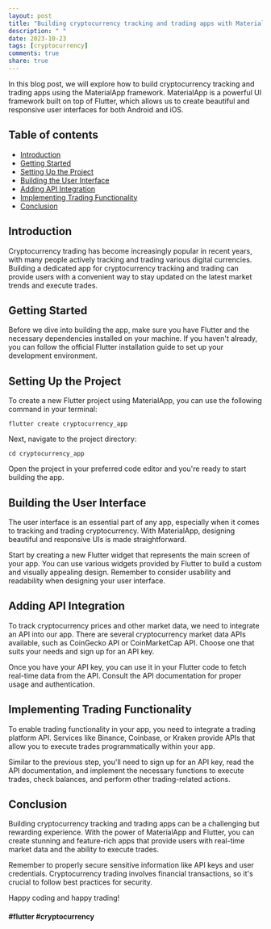 ```yaml
---
layout: post
title: "Building cryptocurrency tracking and trading apps with MaterialApp."
description: " "
date: 2023-10-23
tags: [cryptocurrency]
comments: true
share: true
---
```


In this blog post, we will explore how to build cryptocurrency tracking and trading apps using the MaterialApp framework. MaterialApp is a powerful UI framework built on top of Flutter, which allows us to create beautiful and responsive user interfaces for both Android and iOS.

## Table of contents
- [Introduction](#introduction)
- [Getting Started](#getting-started)
- [Setting Up the Project](#setting-up-the-project)
- [Building the User Interface](#building-the-user-interface)
- [Adding API Integration](#adding-api-integration)
- [Implementing Trading Functionality](#implementing-trading-functionality)
- [Conclusion](#conclusion)

## Introduction<a name="introduction"></a>
Cryptocurrency trading has become increasingly popular in recent years, with many people actively tracking and trading various digital currencies. Building a dedicated app for cryptocurrency tracking and trading can provide users with a convenient way to stay updated on the latest market trends and execute trades.

## Getting Started<a name="getting-started"></a>
Before we dive into building the app, make sure you have Flutter and the necessary dependencies installed on your machine. If you haven't already, you can follow the official Flutter installation guide to set up your development environment.

## Setting Up the Project<a name="setting-up-the-project"></a>
To create a new Flutter project using MaterialApp, you can use the following command in your terminal:

```flutter create cryptocurrency_app```

Next, navigate to the project directory:

```cd cryptocurrency_app```

Open the project in your preferred code editor and you're ready to start building the app.

## Building the User Interface<a name="building-the-user-interface"></a>
The user interface is an essential part of any app, especially when it comes to tracking and trading cryptocurrency. With MaterialApp, designing beautiful and responsive UIs is made straightforward.

Start by creating a new Flutter widget that represents the main screen of your app. You can use various widgets provided by Flutter to build a custom and visually appealing design. Remember to consider usability and readability when designing your user interface.

## Adding API Integration<a name="adding-api-integration"></a>
To track cryptocurrency prices and other market data, we need to integrate an API into our app. There are several cryptocurrency market data APIs available, such as CoinGecko API or CoinMarketCap API. Choose one that suits your needs and sign up for an API key.

Once you have your API key, you can use it in your Flutter code to fetch real-time data from the API. Consult the API documentation for proper usage and authentication.

## Implementing Trading Functionality<a name="implementing-trading-functionality"></a>
To enable trading functionality in your app, you need to integrate a trading platform API. Services like Binance, Coinbase, or Kraken provide APIs that allow you to execute trades programmatically within your app.

Similar to the previous step, you'll need to sign up for an API key, read the API documentation, and implement the necessary functions to execute trades, check balances, and perform other trading-related actions.

## Conclusion<a name="conclusion"></a>
Building cryptocurrency tracking and trading apps can be a challenging but rewarding experience. With the power of MaterialApp and Flutter, you can create stunning and feature-rich apps that provide users with real-time market data and the ability to execute trades.

Remember to properly secure sensitive information like API keys and user credentials. Cryptocurrency trading involves financial transactions, so it's crucial to follow best practices for security.

Happy coding and happy trading! 

#### #flutter #cryptocurrency